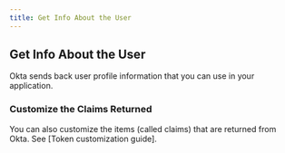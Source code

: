 ```yaml
---
title: Get Info About the User
---
```

## Get Info About the User

Okta sends back user profile information that you can use in your application.

<StackSelector snippet="getinfo"/>

### Customize the Claims Returned

You can also customize the items (called claims) that are returned from Okta. See [Token customization guide].
